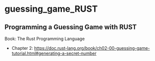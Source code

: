 # guessing_game_RUST
## Programming a Guessing Game with RUST
Book: The Rust Programming Language
 - Chapter 2: https://doc.rust-lang.org/book/ch02-00-guessing-game-tutorial.html#generating-a-secret-number
